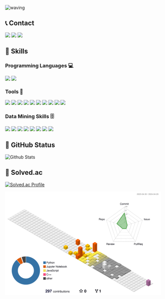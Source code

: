 ![waving](https://capsule-render.vercel.app/api?type=waving&height=200&text=Im%20Mohee!%20%20&fontAlign=60&fontAlignY=40&color=gradient)

## 📞 Contact
<a href="moheemohaeng@gmail.com">
<img src="https://img.shields.io/badge/Gmail-EA4335?style=flat&logo=Gmail&logoColor=white"/></a>
<a href="qhtmaldnj@naver.com">
<img src="https://img.shields.io/badge/Naver-03C75A?style=flat&logo=Naver&logoColor=white"/></a>
<a href="https://instagram.com/__mohee_mohaeng__">
<img src="https://img.shields.io/badge/Instagram-E4405F?style=flat&logo=Instagram&logoColor=white"/></a>

## 🤔 Skills 
### Programming Languages 💻
<span> 
    <img src="https://img.shields.io/badge/python-000080?style=flat&logo=python&logoColor=white"/> 
    <img src="https://img.shields.io/badge/R-276DC3?style=flat&logo=R&logoColor=white"/> 
</span>

### Tools 🧰
<span> 
    <img src="https://img.shields.io/badge/Tableau-E97627?style=flat-square&logo=Tableau&logoColor=white"/>
    <img src="https://img.shields.io/badge/Visual Studio Code-007ACC?style=flat&logo=Visual Studio Code&logoColor=white"/>
    <img src="https://img.shields.io/badge/Google Colab-F9AB00?style=flat&logo=Google Colab&logoColor=white"/>
    <img src="https://img.shields.io/badge/Jupyter-F37626?style=flat&logo=Jupyter&logoColor=white"/>
    <img src="https://img.shields.io/badge/Anaconda-44A833?style=flat&logo=Anaconda&logoColor=white"/>
    <img src="https://img.shields.io/badge/Django-092E20?style=flat&logo=Django&logoColor=white"/>
    <img src="https://img.shields.io/badge/MySQL-4479A1?style=flat&logo=MySQL&logoColor=white"/>
    <img src="https://img.shields.io/badge/Github-181717?style=flat&logo=Github&logoColor=white"/>
    <img src="https://img.shields.io/badge/Slack-4A154B?style=flat&logo=Slack&logoColor=white"/>
    <img src="https://img.shields.io/badge/Discord-5865F2?style=flat&logo=Discord&logoColor=white"/>
    
</span>

### Data Mining Skills 🗄️
<block>
  <span>
    <img src="https://img.shields.io/badge/Keras-D00000?style=flat&logo=Keras&logoColor=white"/>
    <img src="https://img.shields.io/badge/TensorFlow-FF6F00?style=flat&logo=TensorFlow&logoColor=white"/> 
    <img src="https://img.shields.io/badge/Pytorch-EE4C2C?style=flat&logo=pytorch&logoColor=white"/> 
    <img src="https://img.shields.io/badge/scikit-learn-F7931E?style=flat&logo=scikit-learn&logoColor=white"/>
    <img src="https://img.shields.io/badge/Pandas-150458?style=flat-square&logo=Pandas&logoColor=white"/>
    <img src="https://img.shields.io/badge/Matplotlib-00ffff?style=flat-square&logo=Matplotlib&logoColor=black"/>
    <img src="https://img.shields.io/badge/Numpy-150458?style=flat-square&logo=Numpy&logoColor=white"/>
    <img src="https://img.shields.io/badge/openCV-5C3EE8?style=flat&logo=openCV&logoColor=white"/>
    <br> 
  </span>
</block>  



## 📑 GitHub Status 
![Github Stats](https://github-readme-stats.vercel.app/api?username=moheemohaeng&show_icons=true)



## 🏅 Solved.ac 
[![Solved.ac Profile](http://mazassumnida.wtf/api/v2/generate_badge?boj=moheemohaeng)](https://solved.ac/moheemohaeng/)


![](./profile-3d-contrib/profile-season-animate.svg)

<!--
**moheemohaeng/moheemohaeng** is a ✨ _special_ ✨ repository because its `README.md` (this file) appears on your GitHub profile.

Here are some ideas to get you started:

- 🔭 I’m currently working on ...
- 🌱 I’m currently learning ...
- 👯 I’m looking to collaborate on ...
- 🤔 I’m looking for help with ...
- 💬 Ask me about ...
- 📫 How to reach me: ...
- 😄 Pronouns: ...
- ⚡ Fun fact: ...
-->

